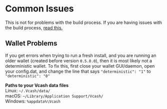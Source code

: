 Common Issues
=====
This is not for problems with the build process. If you are having issues with the build process, [read this.](BUILDING.md)

Wallet Problems
---
If you get errors when trying to run a fresh install, and you are running an older wallet (created before version `0.5.0.0`), then it is most likely not a deterministic wallet. To fix this, first close your wallet GUI/daemon, open your config.dat, and change the line that says `"deterministic": "1"` to `"deterministic": "0"`

**Paths to your Vcash data files**  
Linux: `~/.Vcash/data/`  
macOS: `~/Library/Application Support/Vcash/`  
Windows: `%appdata%\Vcash`
